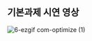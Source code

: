 ## 기본과제 시연 영상

![6-ezgif com-optimize (1)](https://github.com/user-attachments/assets/eaaf4b02-1473-49b3-8039-a37fc591ee40)
